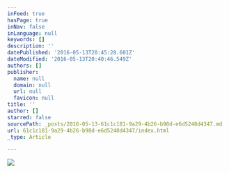 ```yaml
---
inFeed: true
hasPage: true
inNav: false
inLanguage: null
keywords: []
description: ''
datePublished: '2016-05-13T20:45:28.601Z'
dateModified: '2016-05-13T20:40:46.549Z'
authors: []
publisher:
  name: null
  domain: null
  url: null
  favicon: null
title: ''
author: []
starred: false
sourcePath: _posts/2016-05-13-61c1c181-9a29-4b26-b98d-e6d5248d4347.md
url: 61c1c181-9a29-4b26-b98d-e6d5248d4347/index.html
_type: Article

---
```

![](https://the-grid-user-content.s3-us-west-2.amazonaws.com/42a46006-c975-4b1f-9a23-f574429d4523.jpg)